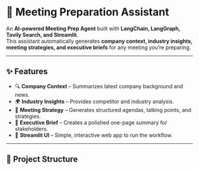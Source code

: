# 🤖 Meeting Preparation Assistant

An **AI-powered Meeting Prep Agent** built with **LangChain, LangGraph, Tavily Search, and Streamlit**.  
This assistant automatically generates **company context, industry insights, meeting strategies, and executive briefs** for any meeting you’re preparing.

---

## ✨ Features
- 🔍 **Company Context** – Summarizes latest company background and news.  
- 🌍 **Industry Insights** – Provides competitor and industry analysis.  
- 📝 **Meeting Strategy** – Generates structured agendas, talking points, and strategies.  
- 📑 **Executive Brief** – Creates a polished one-page summary for stakeholders.  
- 🚀 **Streamlit UI** – Simple, interactive web app to run the workflow.  

---

## 📂 Project Structure
